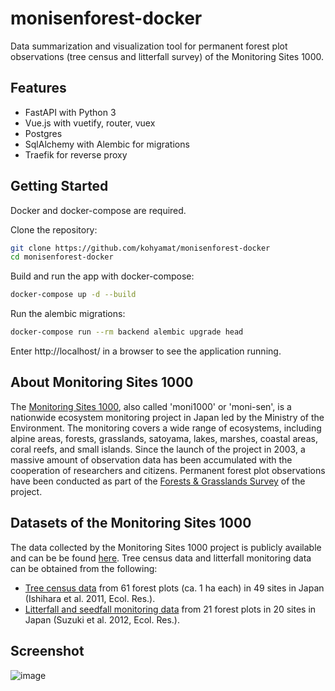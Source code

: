 # monisenforest-docker

Data summarization and visualization tool for permanent forest plot observations (tree census and litterfall survey) of the Monitoring Sites 1000.

## Features

- FastAPI with Python 3
- Vue.js with vuetify, router, vuex
- Postgres
- SqlAlchemy with Alembic for migrations
- Traefik for reverse proxy

## Getting Started

Docker and docker-compose are required.

Clone the repository:

```bash
git clone https://github.com/kohyamat/monisenforest-docker
cd monisenforest-docker
```

Build and run the app with docker-compose:

```bash
docker-compose up -d --build
```

Run the alembic migrations:

```bash
docker-compose run --rm backend alembic upgrade head
```

Enter http://localhost/ in a browser to see the application running.

## About Monitoring Sites 1000

The [Monitoring Sites 1000](http://www.biodic.go.jp/moni1000/), also called 'moni1000' or 'moni-sen', is a nationwide ecosystem monitoring project in Japan led by the Ministry of the Environment. The monitoring covers a wide range of ecosystems, including alpine areas, forests, grasslands, satoyama, lakes, marshes, coastal areas, coral reefs, and small islands. Since the launch of the project in 2003, a massive amount of observation data has been accumulated with the cooperation of researchers and citizens. Permanent forest plot observations have been conducted as part of the [Forests & Grasslands Survey](http://moni1000-forest.jwrc.or.jp/) of the project.

## Datasets of the Monitoring Sites 1000

The data collected by the Monitoring Sites 1000 project is publicly available and can be be found [here](http://www.biodic.go.jp/moni1000/findings/data/). Tree census data and litterfall monitoring data can be obtained from the following:

- [Tree census data](http://www.biodic.go.jp/moni1000/findings/data/index_file.html) from 61 forest plots (ca. 1 ha each) in 49 sites in Japan (Ishihara et al. 2011, Ecol. Res.).
- [Litterfall and seedfall monitoring data](http://www.biodic.go.jp/moni1000/findings/data/index_file_LitterSeed.html) from 21 forest plots in 20 sites in Japan (Suzuki et al. 2012, Ecol. Res.).

## Screenshot
![image](https://user-images.githubusercontent.com/6261781/139201606-6bd85137-c116-4ddc-9f2a-e86770a9f521.jpg)
